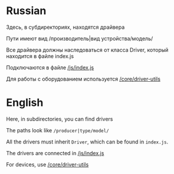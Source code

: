 # Russian

Здесь, в субдиректориях, находятся драйвера

Пути имеют вид /производитель|вид устройства/модель/

Все драйвера должны наследоваться от класса Driver, который находится в файле index.js

Подключаются в файле [/js/index.js](https://github.com/PROPHESSOR/JsOS/blob/master/js/index.js)

Для работы с оборудованием используется [/core/driver-utils](https://github.com/PROPHESSOR/JsOS/blob/master/js/core/driver-utils)


# English

Here, in subdirectories, you can find drivers

The paths look like `/producer|type/model/`

All the drivers must inherit `Driver`, which can be found in `index.js`.

The drivers are connected in [/js/index.js](https://github.com/PROPHESSOR/JsOS/blob/master/js/index.js)

For devices, use [/core/driver-utils](https://github.com/PROPHESSOR/JsOS/blob/master/js/core/driver-utils)
